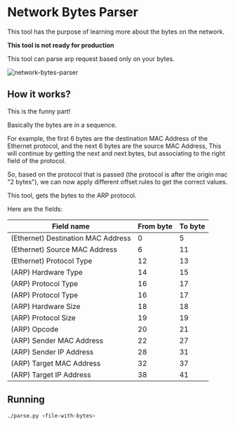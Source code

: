 # Network Bytes Parser

This tool has the purpose of learning more about the bytes on the network.

**This tool is not ready for production**

This tool can parse arp request based only on your bytes.

![network-bytes-parser](https://github.com/marcos-venicius/hacking-tools/assets/94018427/a237b9e1-c983-4b22-8fd1-b1f3e3f9794b)

## How it works?

This is the funny part!

Basically the bytes are in a sequence.

For example, the first 6 bytes are the destination MAC Address of the Ethernet protocol, and the next 6 bytes are the source MAC Address,
This will continue by getting the next and next bytes, but associating to the right field of the protocol.

So, based on the protocol that is passed (the protocol is after the origin mac "2 bytes"),
we can now apply different offset rules to get the correct values.

This tool, gets the bytes to the ARP protocol.

Here are the fields:

| Field name                            | From byte | To byte |
| ------------------------------------- | --------- | ------- |
| (Ethernet) Destination MAC Address    |  0        | 5       |
| (Ethernet) Source MAC Address         |  6        | 11      |
| (Ethernet) Protocol Type              |  12       | 13      |
| (ARP) Hardware Type                   |  14       | 15      |
| (ARP) Protocol Type                   |  16       | 17      |
| (ARP) Protocol Type                   |  16       | 17      |
| (ARP) Hardware Size                   |  18       | 18      |
| (ARP) Protocol Size                   |  19       | 19      |
| (ARP) Opcode                          |  20       | 21      |
| (ARP) Sender MAC Address              |  22       | 27      |
| (ARP) Sender IP Address               |  28       | 31      |
| (ARP) Target MAC Address              |  32       | 37      |
| (ARP) Target IP Address               |  38       | 41      |

## Running

```bash
./parse.py <file-with-bytes>
```

